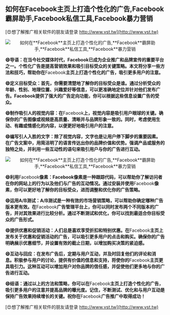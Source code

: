 ## **如何在**Facebook**主页上打造个性化的广告,**Facebook**霸屏助手,**Facebook**私信工具,**Facebook**暴力营销**

[😍想了解推广相关软件的朋友请登录 http://www.vst.tw](http://www.vst.tw)

 <center><img src="https://vst.tw/MP4/tuiguang/png/1.png" alt="如何在**Facebook**主页上打造个性化的广告,**Facebook**霸屏助手,**Facebook**私信工具,**Facebook**暴力营销"></center>

**😄导语：在当今社交媒体时代，**Facebook**已成为企业推广和品牌宣传的重要平台之一。个性化广告是提高营销效果和吸引目标受众的关键策略。本文将分享一些方法和技巧，帮助你在**Facebook**主页上打造个性化的广告，吸引更多用户的注意。**

**😄定义目标受众：首先，你需要清楚地了解你的目标受众是谁。通过分析受众的年龄、性别、地理位置、兴趣爱好等信息，可以更准确地定位并针对他们发布广告。**Facebook**提供了强大的广告定向功能，你可以根据这些信息设置广告的受众。**

**😄制作吸引人的视觉内容：在**Facebook**上，视觉内容是吸引用户眼球的关键。确保你的广告图像或视频是高质量、清晰并与品牌形象一致的。同时，考虑使用生动、有趣或情感化的内容，以便更好地吸引用户的注意。**

**😄编写引人入胜的文字：除了视觉内容，文字也是让用户停下脚步的重要因素。在广告文案中，用简洁明了的语言传达出你的品牌价值和优势。强调产品或服务的独特之处，并利用一些互动性的语句来吸引用户与你的广告进行互动。**

 <center><img src="https://vst.tw/MP4/tuiguang/png/7.png" alt="如何在**Facebook**主页上打造个性化的广告,**Facebook**霸屏助手,**Facebook**私信工具,**Facebook**暴力营销"></center>

**😄利用**Facebook**像素：**Facebook**像素是一种跟踪代码，可以帮助你了解访问者在你的网站上的行为以及他们与广告的互动情况。通过安装并使用**Facebook**像素，你可以更好地了解你的目标受众，进而调整和优化你的广告策略。**

**😄运用A/B测试：A/B测试是一种有效的市场营销策略，可以帮助你确定哪种广告版本更有效。在**Facebook**广告管理平台上，你可以同时发布两个不同版本的广告，并对其效果进行比较分析。通过不断测试和优化，你可以找到最适合你目标受众的广告形式。**

**😄提供优惠和促销活动：人们总是喜欢享受折扣和特别优惠。在**Facebook**主页上发布关于优惠和促销活动的广告，可以吸引更多用户的点击和购买。确保你的广告明确展示优惠细节，并设置有效的截止日期，以增加购买决策的紧迫感。**

**😄互动与回应：在发布广告后，定期与用户互动，并及时回复他们的评论和消息。积极参与用户的讨论，提供有价值的信息和支持，将使你的**Facebook**主页更具吸引力。这种互动可以增加用户对你品牌的信任感，并促使他们更多地与你的广告进行互动。**

**😄结语：通过以上的方法和策略，你可以在**Facebook**主页上打造个性化的广告，吸引更多用户的注意并提高品牌的曝光度。记住，不断测试、优化和与用户互动是保持广告效果持续增长的关键。祝你在**Facebook**广告推广中取得成功！**

[😍想了解推广相关软件的朋友请登录 http://www.vst.tw](http://www.vst.tw)



